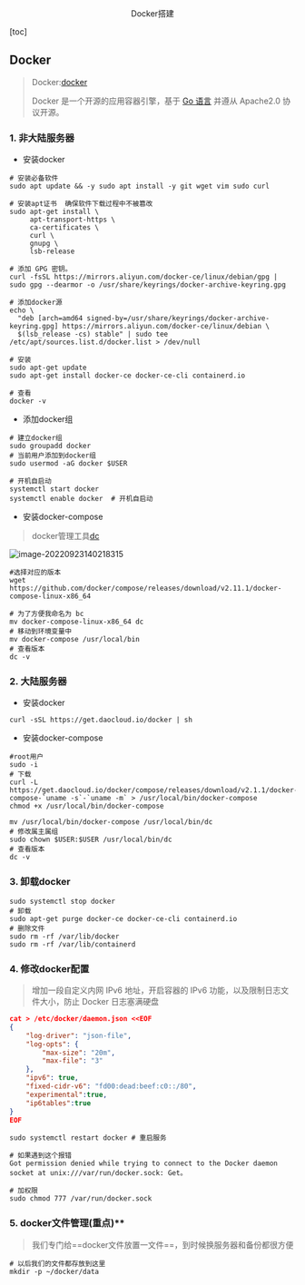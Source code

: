 <center>Docker搭建</center>



[toc]



## Docker

> Docker:[docker](https://www.docker.com/)
>
> Docker 是一个开源的应用容器引擎，基于 [Go 语言](https://www.runoob.com/go/go-tutorial.html) 并遵从 Apache2.0 协议开源。



### 1. 非大陆服务器

* 安装docker

```shell
# 安装必备软件
sudo apt update && -y sudo apt install -y git wget vim sudo curl

# 安装apt证书  确保软件下载过程中不被篡改
sudo apt-get install \
     apt-transport-https \
     ca-certificates \
     curl \
     gnupg \
     lsb-release
     
# 添加 GPG 密钥。
curl -fsSL https://mirrors.aliyun.com/docker-ce/linux/debian/gpg | sudo gpg --dearmor -o /usr/share/keyrings/docker-archive-keyring.gpg

# 添加docker源
echo \
  "deb [arch=amd64 signed-by=/usr/share/keyrings/docker-archive-keyring.gpg] https://mirrors.aliyun.com/docker-ce/linux/debian \
  $(lsb_release -cs) stable" | sudo tee /etc/apt/sources.list.d/docker.list > /dev/null
  
# 安装
sudo apt-get update
sudo apt-get install docker-ce docker-ce-cli containerd.io

# 查看
docker -v 
```

* 添加docker组

```shell
# 建立docker组
sudo groupadd docker
# 当前用户添加到docker组
sudo usermod -aG docker $USER

# 开机自启动
systemctl start docker  
systemctl enable docker  # 开机自启动
```

* 安装docker-compose

> docker管理工具[dc](https://github.com/docker/compose/releases/tag/v2.11.1)

![image-20220923140218315](https://lypro.gggggu.com/i/2022/09/23/632d4beb879e6.png)

```shell
#选择对应的版本
wget https://github.com/docker/compose/releases/download/v2.11.1/docker-compose-linux-x86_64

# 为了方便我命名为 bc
mv docker-compose-linux-x86_64 dc
# 移动到环境变量中
mv docker-compose /usr/local/bin
# 查看版本
dc -v 
```



### 2. 大陆服务器

* 安装docker

```shell
curl -sSL https://get.daocloud.io/docker | sh
```

* 安装docker-compose

```shell
#root用户 
sudo -i 
# 下载
curl -L https://get.daocloud.io/docker/compose/releases/download/v2.1.1/docker-compose-`uname -s`-`uname -m` > /usr/local/bin/docker-compose
chmod +x /usr/local/bin/docker-compose

mv /usr/local/bin/docker-compose /usr/local/bin/dc
# 修改属主属组
sudo chown $USER:$USER /usr/local/bin/dc
# 查看版本
dc -v 
```



### 3. 卸载docker

```shell
sudo systemctl stop docker 
# 卸载
sudo apt-get purge docker-ce docker-ce-cli containerd.io
# 删除文件
sudo rm -rf /var/lib/docker
sudo rm -rf /var/lib/containerd
```



### 4. 修改docker配置

> 增加一段自定义内网 IPv6 地址，开启容器的 IPv6 功能，以及限制日志文件大小，防止 Docker 日志塞满硬盘

```json
cat > /etc/docker/daemon.json <<EOF
{
    "log-driver": "json-file",
    "log-opts": {
        "max-size": "20m",
        "max-file": "3"
    },
    "ipv6": true,
    "fixed-cidr-v6": "fd00:dead:beef:c0::/80",
    "experimental":true,
    "ip6tables":true
}
EOF
```

```shell
sudo systemctl restart docker # 重启服务

# 如果遇到这个报错
Got permission denied while trying to connect to the Docker daemon socket at unix:///var/run/docker.sock: Get。 

# 加权限
sudo chmod 777 /var/run/docker.sock
```



### 5. docker文件管理(重点)**

> 我们专门给==docker文件放置一文件==，到时候换服务器和备份都很方便

```shell
# 以后我们的文件都存放到这里
mkdir -p ~/docker/data
```



